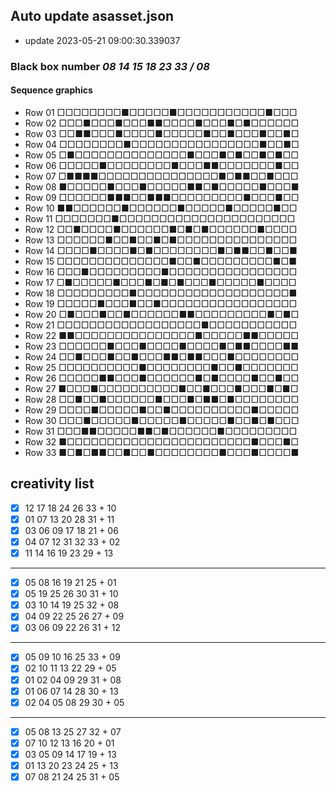 ## Auto update asasset.json
 - update 2023-05-21 09:00:30.339037
### Black box number *08 14 15 18 23 33 / 08*
#### Sequence graphics
 - Row 01 □□□□□□□□■□□□□□■□□□□□□□□□□□■□□□
 - Row 02 □□□■□□□■□□□■■□□□□■□□□■□■□□□□□□
 - Row 03 □□■■□□□■□□□□■□□□□□■□□■□□□■□□■□
 - Row 04 □□□□□□□□■□□□□□□□□□□□□□□□□■□□■□
 - Row 05 □■□□□□□□□□□□□□□□■□□□■□■□□■□■□□
 - Row 06 □□□□□■□□□□□□□□■□□□■■□□□□□□□■□□
 - Row 07 □■■■■□□□□□□□□□□□□□□□■□■■□□■□□□
 - Row 08 ■□□□□□■□□□■□□□□□■■□■□□□□□■□□□■
 - Row 09 □□□□□□■■■□□■■■□□□□□□□□□■□□□■□□
 - Row 10 ■■□□□□□□■□□□□□□■□□□□□■□□□□□■□□
 - Row 11 □□□□□□□■□□□□□□□□□□□□□□□□□□□□□□
 - Row 12 □□■□□□□■□□□□□□■□■□■□□□□□□■□□□□
 - Row 13 □□□□□□■□□■□□■□■□□□□□□□□□□□□□□□
 - Row 14 □□□□■□□□□■□■□□□□□□□□■□■■□□■□□■
 - Row 15 □□□□□□□□□□□□□□■□□■□□□□□□□□□■□■
 - Row 16 □□□■□□□□□□□□□■□□□□□□□□□□□□□□□□
 - Row 17 □■□□□□□■□□□■□■□■□□□■□□□□□■□□□□
 - Row 18 □□□□□□□□□■□□□□□□□□□□□□□□□□□□□■
 - Row 19 □□□□□■□□□■□□■□□□□□□□□□□□□□□□□□
 - Row 20 □■□□□■□□■□□□□□□■■□□□□□□□□□■□■□
 - Row 21 □□□□□□□□□□□□□□□□□□■□□□□□□□□□□□
 - Row 22 ■■□□□□□□□□□□□□□□□■□□□□□■■□□□□□
 - Row 23 □□□□□□■□□□■□□□□■□□□□■□■■□□□□■■
 - Row 24 □□■□□□■□□■□□□■■□■■□□□■□□□□□□□□
 - Row 25 □□□□□□□□□□■□□□□□□□□■□□■□□□□□□□
 - Row 26 □□□□□■■□□□■□□□□□□■□■□□□□■□□■□□
 - Row 27 ■□□□■□□□□□□□□□□■□□■□□□■□□□■□■□
 - Row 28 □□■□□■□□□□□□■□□□■□■■□■□□□□□□□□
 - Row 29 □□□□■□□□□□■□□■□□□□□□□□□□■□□□□□
 - Row 30 □□□■□□□□□■□□□□□■□□□□□■□□■□■□□□
 - Row 31 □□□■■□□□□□■■□■□□□□□□■□□□□□□□□□
 - Row 32 ■□□□□□□□□□□□□□□□□□□□□□□□■□□□■□
 - Row 33 ■□■□■■□□■□□■□□□□□□□□■□□□■□□□□■
## creativity list
- [x] 12 17 18 24 26 33 + 10
- [x] 01 07 13 20 28 31 + 11
- [x] 03 06 09 17 18 21 + 06
- [x] 04 07 12 31 32 33 + 02
- [x] 11 14 16 19 23 29 + 13
---
- [x] 05 08 16 19 21 25 + 01
- [x] 05 19 25 26 30 31 + 10
- [x] 03 10 14 19 25 32 + 08
- [x] 04 09 22 25 26 27 + 09
- [x] 03 06 09 22 26 31 + 12
---
- [x] 05 09 10 16 25 33 + 09
- [x] 02 10 11 13 22 29 + 05
- [x] 01 02 04 09 29 31 + 08
- [x] 01 06 07 14 28 30 + 13
- [x] 02 04 05 08 29 30 + 05
---
- [x] 05 08 13 25 27 32 + 07
- [x] 07 10 12 13 16 20 + 01
- [x] 03 05 09 14 17 19 + 13
- [x] 01 13 20 23 24 25 + 13
- [x] 07 08 21 24 25 31 + 05
